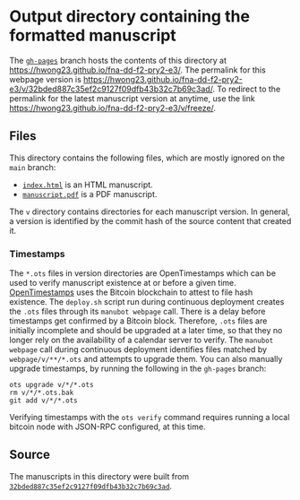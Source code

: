 # Output directory containing the formatted manuscript

The [`gh-pages`](https://github.com/hwong23/fna-dd-f2-pry2-e3/tree/gh-pages) branch hosts the contents of this directory at <https://hwong23.github.io/fna-dd-f2-pry2-e3/>.
The permalink for this webpage version is <https://hwong23.github.io/fna-dd-f2-pry2-e3/v/32bded887c35ef2c9127f09dfb43b32c7b69c3ad/>.
To redirect to the permalink for the latest manuscript version at anytime, use the link <https://hwong23.github.io/fna-dd-f2-pry2-e3/v/freeze/>.

## Files

This directory contains the following files, which are mostly ignored on the `main` branch:

+ [`index.html`](index.html) is an HTML manuscript.
+ [`manuscript.pdf`](manuscript.pdf) is a PDF manuscript.

The `v` directory contains directories for each manuscript version.
In general, a version is identified by the commit hash of the source content that created it.

### Timestamps

The `*.ots` files in version directories are OpenTimestamps which can be used to verify manuscript existence at or before a given time.
[OpenTimestamps](https://opentimestamps.org/) uses the Bitcoin blockchain to attest to file hash existence.
The `deploy.sh` script run during continuous deployment creates the `.ots` files through its `manubot webpage` call.
There is a delay before timestamps get confirmed by a Bitcoin block.
Therefore, `.ots` files are initially incomplete and should be upgraded at a later time, so that they no longer rely on the availability of a calendar server to verify.
The `manubot webpage` call during continuous deployment identifies files matched by `webpage/v/**/*.ots` and attempts to upgrade them.
You can also manually upgrade timestamps, by running the following in the `gh-pages` branch:

```shell
ots upgrade v/*/*.ots
rm v/*/*.ots.bak
git add v/*/*.ots
```

Verifying timestamps with the `ots verify` command requires running a local bitcoin node with JSON-RPC configured, at this time.

## Source

The manuscripts in this directory were built from
[`32bded887c35ef2c9127f09dfb43b32c7b69c3ad`](https://github.com/hwong23/fna-dd-f2-pry2-e3/commit/32bded887c35ef2c9127f09dfb43b32c7b69c3ad).
